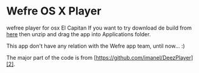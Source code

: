 # Wefre OS X Player
wefree player for osx El Capitan
If you want to try download de build from [here][1] then unzip and drag the app into Applications folder.

This app don't have any relation with the Wefre app team, until now... :)


The major part of the code is from [https://github.com/imanel/DeezPlayer][2].

[1]:https://github.com/drflax/wefre/blob/master/Wefre.app.zip?raw=true
[2]:https://github.com/imanel/DeezPlayer
